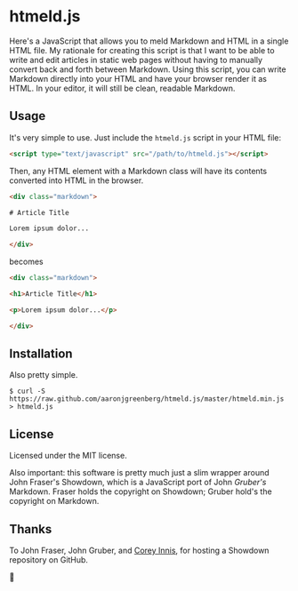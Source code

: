 # htmeld.js

Here's a JavaScript that allows you to meld Markdown and HTML in a single HTML file.  My rationale for creating this script is that I want to be able to write and edit articles in static web pages without having to manually convert back and forth between Markdown.  Using this script, you can write Markdown directly into your HTML and have your browser render it as HTML.  In your editor, it will still be clean, readable Markdown.

## Usage

It's very simple to use.  Just include the `htmeld.js` script in your HTML file:

```html
<script type="text/javascript" src="/path/to/htmeld.js"></script>
```

Then, any HTML element with a Markdown class will have its contents converted into HTML in the browser.

```html
<div class="markdown">

# Article Title

Lorem ipsum dolor...

</div>
```

becomes

```html
<div class="markdown">

<h1>Article Title</h1>

<p>Lorem ipsum dolor...</p>

</div>
```

## Installation

Also pretty simple.

```
$ curl -S https://raw.github.com/aaronjgreenberg/htmeld.js/master/htmeld.min.js > htmeld.js
```

## License

Licensed under the MIT license.

Also important: this software is pretty much just a slim wrapper around John Fraser's Showdown, which is a JavaScript port of John *Gruber's* Markdown.  Fraser holds the copyright on Showdown; Gruber hold's the copyright on Markdown.

## Thanks
To John Fraser, John Gruber, and [Corey Innis](https://github.com/coreyti/showdown), for hosting a Showdown repository on GitHub.

:metal: